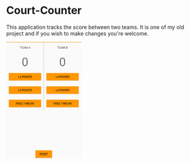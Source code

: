 # Court-Counter
  This application tracks the score between two teams. It is one of my old project and if you wish to make changes you're welcome.
  

<img align="middle" src="app/Court%20counter.png" width=200>
